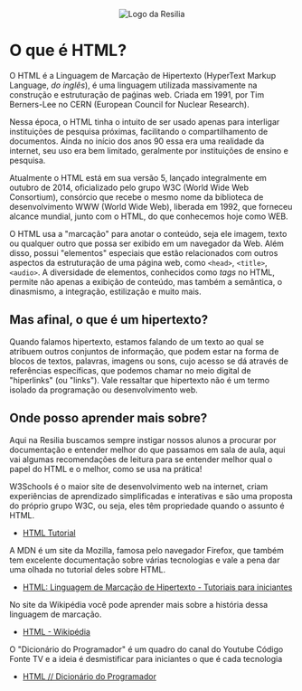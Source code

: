 <p align="center">
    <img src="./assets/images/logo.png" alt="Logo da Resilia">
</p>

# O que é HTML? 
O HTML é a Linguagem de Marcação de Hipertexto (HyperText Markup Language, _do inglês_), é uma linguagem utilizada massivamente na construção e estruturação de paǵinas web. Criada em 1991, por Tim Berners-Lee no CERN (European Council for Nuclear Research).

Nessa época, o HTML tinha o intuito de ser usado apenas para interligar instituições de pesquisa próximas, facilitando o compartilhamento de documentos. Ainda no início dos anos 90 essa era uma realidade da internet, seu uso era bem limitado, geralmente por instituições de ensino e pesquisa.

Atualmente o HTML está em sua versão 5, lançado integralmente em outubro de 2014, oficializado pelo grupo W3C (World Wide Web Consortium), consórcio que recebe o mesmo nome da biblioteca de desenvolvimento WWW (World Wide Web), liberada em 1992, que forneceu alcance mundial, junto com o HTML, do que conhecemos hoje como WEB.

O HTML usa a "marcação" para anotar o conteúdo, seja ele imagem, texto ou qualquer outro que possa ser exibido em um navegador da Web. Além disso, possui "elementos" especiais que estão relacionados com outros aspectos da estruturação de uma página web, como `<head>`, `<title>`, `<audio>`. A diversidade de elementos, conhecidos como _tags_ no HTML, permite não apenas a exibição de conteúdo, mas também a semântica, o dinasmismo, a integração, estilização e muito mais.

## Mas afinal, o que é um hipertexto?
Quando falamos hipertexto, estamos falando de um texto ao qual se atribuem outros conjuntos de informação, que podem estar na forma de blocos de textos, palavras, imagens ou sons, cujo acesso se dá através de referências específicas, que podemos chamar no meio digital de "hiperlinks" (ou "links"). Vale ressaltar que hipertexto não é um termo isolado da programação ou desenvolvimento web.

## Onde posso aprender mais sobre?
Aqui na Resilia buscamos sempre instigar nossos alunos a procurar por documentação e entender melhor do que passamos em sala de aula, aqui vai algumas recomendações de leitura para se entender melhor qual o papel do HTML e o melhor, como se usa na prática!

W3Schools é o maior site de desenvolvimento web na internet, criam experiências de aprendizado simplificadas e interativas e são uma proposta do próprio grupo W3C, ou seja, eles têm propriedade quando o assunto é HTML.
- [HTML Tutorial](https://www.w3schools.com/html/)

A MDN é um site da Mozilla, famosa pelo navegador Firefox, que também tem excelente documentação sobre várias tecnologias e vale a pena dar uma olhada no tutorial deles sobre HTML.
- [HTML: Linguagem de Marcação de Hipertexto - Tutoriais para iniciantes](https://developer.mozilla.org/pt-BR/docs/Web/HTML)

No site da Wikipédia você pode aprender mais sobre a história dessa linguagem de marcação.
- [HTML - Wikipédia](https://pt.wikipedia.org/wiki/HTML)

O "Dicionário do Programador" é um quadro do canal do Youtube Código Fonte TV e a ideia é desmistificar para iniciantes o que é cada tecnologia
- [HTML // Dicionário do Programador](https://www.youtube.com/watch?v=4dQtz1PpY9A&ab_channel=C%C3%B3digoFonteTV)